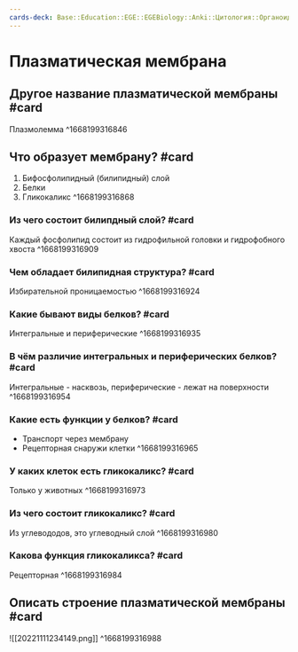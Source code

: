 ```yaml
---
cards-deck: Base::Education::EGE::EGEBiology::Anki::Цитология::Органоиды эукариот
---
```


# Плазматическая мембрана
## Другое название плазматической мембраны #card 
Плазмолемма
^1668199316846

## Что образует мембрану? #card 
1. Бифосфолипидный (билипидный) слой
2. Белки
3. Гликокаликс
^1668199316868

### Из чего состоит билипдный слой? #card 
Каждый фосфолипид состоит из гидрофильной головки и гидрофобного хвоста
^1668199316909

### Чем обладает билипидная структура? #card 
Избирательной проницаемостью
^1668199316924

### Какие бывают виды белков? #card 
Интегральные и периферические
^1668199316935

### В чём различие интегральных и периферических белков? #card
Интегральные - насквозь, периферические - лежат на поверхности
^1668199316954

### Какие есть функции у белков? #card 
- Транспорт через мембрану
- Рецепторная снаружи клетки
^1668199316965

### У каких клеток есть гликокаликс? #card 
Только у животных
^1668199316973

### Из чего состоит гликокаликс? #card 
Из углевододов, это углеводный слой
^1668199316980

### Какова функция гликокаликса? #card 
Рецепторная
^1668199316984

## Описать строение плазматической мембраны #card 
![[20221111234149.png]]
^1668199316988
